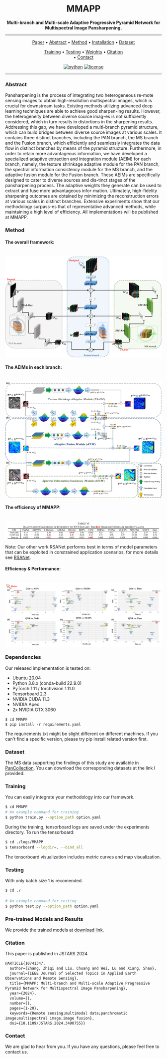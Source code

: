<div align="center">


# MMAPP
**Multi-branch and Multi-scale Adaptive Progressive Pyramid Network for Multispectral Image Pansharpening.**

______________________________________________________________________
<a href="https://ieeexplore.ieee.org/document/10741347">Paper</a> •
<a href="#Abstract">Abstract</a> •
<a href="#Method">Method</a> •
<a href="#Dependencies">Installation</a> •
<a href="#Dataset">Dataset</a>  

<a href="#Training">Training</a> •
<a href="#Testing">Testing</a> •
<a href="#Pre-trained-models-and-results">Weights</a> •
<a href="#Citation">Citation</a><br> • 
<a href="#Contact">Contact</a><br>

[![python](https://img.shields.io/badge/python-%20%203.8-blue.svg)]()
[![license](https://img.shields.io/badge/license-Apache%202.0-blue.svg)](https://github.com/JUSTM0VE0N/MMAPP/blob/main/LICENSE)

</div>

______________________________________________________________________
### Abstract
Pansharpening is the process of integrating two heterogeneous re-mote sensing images to obtain high-resolution multispectral images, which is crucial for downstream tasks. Existing methods utilizing advanced deep learning techniques are able to achieve good sharpen-ing results. However, the heterogeneity between diverse source imag-es is not sufficiently considered, which in turn results in distortions in the sharpening results. Addressing this gap, we have developed a multi-branch pyramid structure, which can build bridges between diverse source images at various scales. It contains three distinct branches, including the PAN branch, the MS branch and the Fusion branch, which efficiently and seamlessly integrates the data flow in distinct branches by means of the pyramid structure. Furthermore, in order to retain more advantageous information, we have developed a specialized adaptive extraction and integration module (AEIM) for each branch, namely, the texture shrinkage adaptive module for the PAN branch, the spectral information consistency module for the MS branch, and the adaptive fusion module for the Fusion branch. These AEIMs are specifically designed to cater to diverse sources and dis-tinct stages of the pansharpening process. The adaptive weights they generate can be used to extract and fuse more advantageous infor-mation. Ultimately, high-fidelity sharpening outcomes are obtained by minimizing the reconstruction errors at various scales in distinct branches. Extensive experiments show that our methodology surpass-es that of representative advanced methods, while maintaining a high level of efficiency. All implementations will be published at MMAPP.


### Method
#### The overall framework:
<br>
<img src="charts/framework.png" align=center />

#### The AEIMs in each branch:
<br>
<img src="charts/AEIMs.png" align=center />

#### The efficiency of MMAPP:
<br>
<img src="charts/Efficiency.png" align=center />

Note: Our other work RSANet performs best in terms of model parameters that can be exploited in constrained application scenarios, for more details see [RSANet](https://github.com/JUSTM0VE0N/RSANet).

#### Efficiency & Performance:
<br>
<img src="charts/EP.png" align=center />


### Dependencies
Our released implementation is tested on:

- Ubuntu 20.04
- Python 3.8.x (conda-build 22.9.0) 
- PyTorch 1.11 / torchvision 1.11.0
- Tensorboard 2.3
- NVIDIA CUDA 11.3
- NVIDIA Apex
- 2x NVIDIA GTX 3060

```shell
$ cd MMAPP
$ pip install -r requirements.yaml
```

The requirements.txt might be slight different on different machines. If you can't find a specific version, please try pip install related version first. 


### Dataset
The MS data supporting the findings of this study are available in [PanCollection](https://github.com/liangjiandeng/PanCollection).
You can download the corresponding datasets at the link I provided.


### Training
You can easily integrate your methodology into our framework.
```bash
$ cd MMAPP
# An example command for training
$ python train.py --option_path option.yaml
```

During the training, tensorboard logs are saved under the experiments directory. To run the tensorboard:

```bash
$ cd ./logs/MMAPP
$ tensorboard --logdir=. --bind_all
```
The tensorboard visualization includes metric curves and map visualization.


### Testing
With only batch size 1 is recomended. 
```bash
$ cd ./

# An example command for testing
$ python test.py --option_path option.yaml
```


### Pre-trained Models and Results

We provide the trained models at [download link](https://drive.google.com/drive/folders/1a1MHpIyma891RgKhqhaz6poo8d_XBHF3).


### Citation
This paper is published in JSTARS 2024.

```
@ARTICLE{10741347,
  author={Zhang, Zhiqi and Liu, Chuang and Wei, Lu and Xiang, Shao},
  journal={IEEE Journal of Selected Topics in Applied Earth Observations and Remote Sensing}, 
  title={MMAPP: Multi-branch and Multi-scale Adaptive Progressive Pyramid Network for Multispectral Image Pansharpening}, 
  year={2024},
  volume={},
  number={},
  pages={1-20},
  keywords={Remote sensing;multimodal data;panchromatic image;multispectral image;image fusion},
  doi={10.1109/JSTARS.2024.3490755}}
```

### Contact
We are glad to hear from you. If you have any questions, please feel free to contact us.
